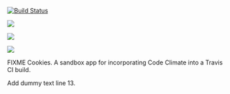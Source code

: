 [![Build Status](https://travis-ci.org/davehenton/cookies.svg?branch=master)](https://travis-ci.org/davehenton/cookies)


<a href="https://codeclimate.com/github/davehenton/cookies"><img src="https://codeclimate.com/github/davehenton/cookies/badges/gpa.svg" /></a>

<a href="https://codeclimate.com/github/davehenton/cookies/coverage"><img src="https://codeclimate.com/github/davehenton/cookies/badges/coverage.svg" /></a>

<a href="https://codeclimate.com/github/davehenton/cookies"><img src="https://codeclimate.com/github/davehenton/cookies/badges/issue_count.svg" /></a>

FIXME
Cookies. A sandbox app for incorporating Code Climate into a Travis CI build.

Add dummy text line 13. 
